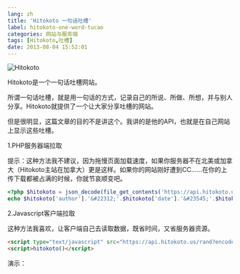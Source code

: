 ```yaml
---
lang: zh
title: 'Hitokoto 一句话吐槽'
label: hitokoto-one-word-tucao
categories: 网站与服务端
tags: [Hitokoto,吐槽]
date: 2013-08-04 15:52:01
---
```

![Hitokoto](/usr/uploads/2013/08/1999601044.png)

Hitokoto是一个一句话吐槽网站。

所谓一句话吐槽，就是用一句话的方式，记录自己的所说、所做、所想，并与别人分享。Hitokoto就提供了一个让大家分享吐槽的网站。

但是很明显，这篇文章的目的不是讲这个。我讲的是他的API，也就是在自己网站上显示这些吐槽。

1.PHP服务器端拉取

提示：这种方法我不建议，因为拖慢页面加载速度，如果你服务器不在北美或加拿大（Hitokoto主站在加拿大）更是这样。如果你的网站刚好遭到CC……在你的上传下载都被占满的时候，你就节哀顺变吧。

```php
<?php $hitokoto = json_decode(file_get_contents('https://api.hitokoto.us/rand?'.rand(0,10000)),true);
echo $hitokoto['author'].'&#22312;'.$hitokoto['date'].'&#23545;'.$hitokoto['source'].'&#21520;&#27133;&#26352;&#65306;'.$hitokoto['hitokoto']; ?>
```

2.Javascript客户端拉取

这种方法我喜欢，让客户端自己去读取数据，既省时间，又省服务器资源。

```html
<script type="text/javascript" src="https://api.hitokoto.us/rand?encode=js&amp;charset=utf-8"></script>
<script>hitokoto()</script>
```

演示：

<script type="text/javascript" src="https://api.hitokoto.us/rand?encode=js&charset=utf-8"></script>

<script>hitokoto();</script>
